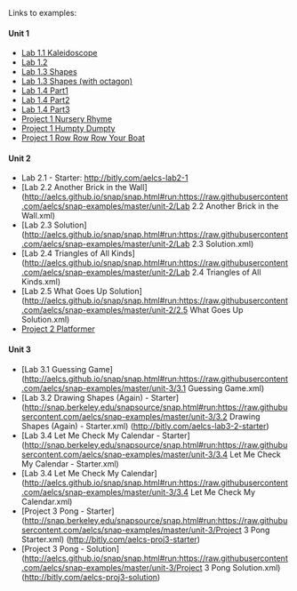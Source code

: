Links to examples:

#### Unit 1
- [Lab 1.1 Kaleidoscope](http://aelcs.github.io/snap/snap.html#run:https://raw.githubusercontent.com/aelcs/snap-examples/master/unit-1/lab1.1-kaleidoscope.xml)
- [Lab 1.2](http://aelcs.github.io/snap/snap.html#run:https://raw.githubusercontent.com/aelcs/snap-examples/master/unit-1/lab1.2.xml)
- [Lab 1.3 Shapes](http://aelcs.github.io/snap/snap.html#run:https://raw.githubusercontent.com/aelcs/snap-examples/master/unit-1/lab1.3-shapes.xml)
- [Lab 1.3 Shapes (with octagon)](http://aelcs.github.io/snap/snap.html#run:https://raw.githubusercontent.com/aelcs/snap-examples/master/unit-1/lab1.3-shapes-octagon.xml)
- [Lab 1.4 Part1](http://aelcs.github.io/snap/snap.html#run:https://raw.githubusercontent.com/aelcs/snap-examples/master/unit-1/lab1.4-part1.xml)
- [Lab 1.4 Part2](http://aelcs.github.io/snap/snap.html#run:https://raw.githubusercontent.com/aelcs/snap-examples/master/unit-1/lab1.4-part2.xml)
- [Lab 1.4 Part3](http://aelcs.github.io/snap/snap.html#run:https://raw.githubusercontent.com/aelcs/snap-examples/master/unit-1/lab1.4-part3.xml)
- [Project 1 Nursery Rhyme](http://aelcs.github.io/snap/snap.html#run:https://raw.githubusercontent.com/aelcs/snap-examples/master/unit-1/project1-nursery_rhyme.xml)
- [Project 1 Humpty Dumpty](http://aelcs.github.io/snap/snap.html#run:https://raw.githubusercontent.com/aelcs/snap-examples/master/unit-1/Project.1.Humpty.Dumpty.xml)
- [Project 1 Row Row Row Your Boat](http://aelcs.github.io/snap/snap.html#run:https://raw.githubusercontent.com/aelcs/snap-examples/master/unit-1/Project.1.Row.Row.Row.Your.Boat.xml)

#### Unit 2
- Lab 2.1 - Starter: http://bitly.com/aelcs-lab2-1
- [Lab 2.2 Another Brick in the Wall](http://aelcs.github.io/snap/snap.html#run:https://raw.githubusercontent.com/aelcs/snap-examples/master/unit-2/Lab 2.2 Another Brick in the Wall.xml)
- [Lab 2.3 Solution](http://aelcs.github.io/snap/snap.html#run:https://raw.githubusercontent.com/aelcs/snap-examples/master/unit-2/Lab 2.3 Solution.xml)
- [Lab 2.4 Triangles of All Kinds](http://aelcs.github.io/snap/snap.html#run:https://raw.githubusercontent.com/aelcs/snap-examples/master/unit-2/Lab 2.4 Triangles of All Kinds.xml)
- [Lab 2.5 What Goes Up Solution](http://aelcs.github.io/snap/snap.html#run:https://raw.githubusercontent.com/aelcs/snap-examples/master/unit-2/2.5 What Goes Up Solution.xml)
- [Project 2 Platformer](http://aelcs.github.io/snap/snap.html#run:https://raw.githubusercontent.com/aelcs/snap-examples/master/unit-2/project1-platformer.xml)

#### Unit 3
- [Lab 3.1 Guessing Game](http://aelcs.github.io/snap/snap.html#run:https://raw.githubusercontent.com/aelcs/snap-examples/master/unit-3/3.1 Guessing Game.xml)
- [Lab 3.2 Drawing Shapes (Again) - Starter](http://snap.berkeley.edu/snapsource/snap.html#run:https://raw.githubusercontent.com/aelcs/snap-examples/master/unit-3/3.2 Drawing Shapes (Again) - Starter.xml) (http://bitly.com/aelcs-lab3-2-starter)
- [Lab 3.4 Let Me Check My Calendar - Starter](http://snap.berkeley.edu/snapsource/snap.html#run:https://raw.githubusercontent.com/aelcs/snap-examples/master/unit-3/3.4 Let Me Check My Calendar - Starter.xml)
- [Lab 3.4 Let Me Check My Calendar](http://aelcs.github.io/snap/snap.html#run:https://raw.githubusercontent.com/aelcs/snap-examples/master/unit-3/3.4 Let Me Check My Calendar.xml)
- [Project 3 Pong - Starter](http://snap.berkeley.edu/snapsource/snap.html#run:https://raw.githubusercontent.com/aelcs/snap-examples/master/unit-3/Project 3 Pong Starter.xml) (http://bitly.com/aelcs-proj3-starter)
- [Project 3 Pong - Solution](http://aelcs.github.io/snap/snap.html#run:https://raw.githubusercontent.com/aelcs/snap-examples/master/unit-3/Project 3 Pong Solution.xml) (http://bitly.com/aelcs-proj3-solution)
